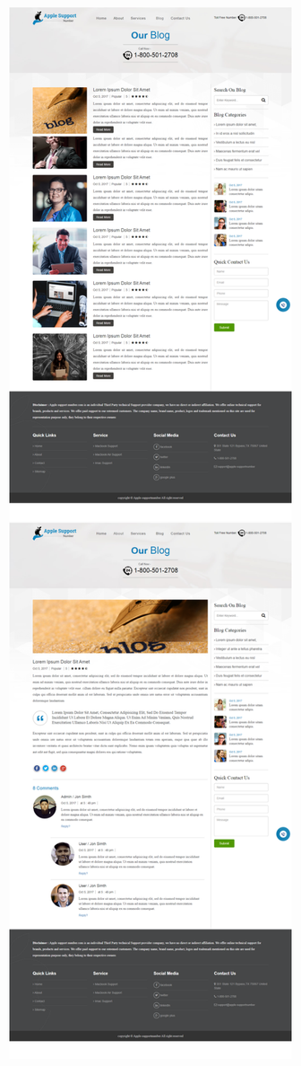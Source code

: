 
![1](https://github.com/mohit2708/html-blog-template/blob/blog1/blog%20page.png)
![1](https://github.com/mohit2708/html-blog-template/blob/blog1/blog%20detailes%20page.png)
